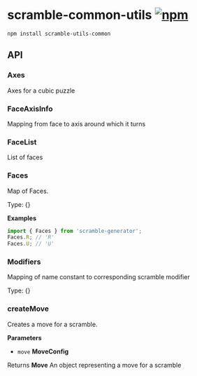 # scramble-common-utils [![npm](https://img.shields.io/npm/v/scramble-utils-common.svg)](https://www.npmjs.com/package/scramble-utils-common)

    npm install scramble-utils-common

## API

<!-- Generated by documentation.js. Update this documentation by updating the source code. -->

### Axes

Axes for a cubic puzzle

### FaceAxisInfo

Mapping from face to axis around which it turns

### FaceList

List of faces

### Faces

Map of Faces.

Type: {}

**Examples**

```javascript
import { Faces } from 'scramble-generator';
Faces.R; // 'R'
Faces.U; // 'U'
```

### Modifiers

Mapping of name constant to corresponding scramble modifier

Type: {}

### createMove

Creates a move for a scramble.

**Parameters**

-   `move` **MoveConfig** 

Returns **Move** An object representing a move for a scramble

